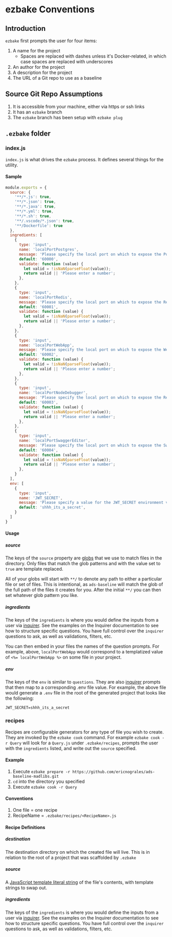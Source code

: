 # ezbake Conventions

## Introduction

`ezbake` first prompts the user for four items:

1. A name for the project
    * Spaces are replaced with dashes unless it's Docker-related, in which case spaces are replaced with underscores
1. An author for the project
1. A description for the project
1. The URL of a Git repo to use as a baseline

## Source Git Repo Assumptions

1. It is accessible from your machine, either via https or ssh links
1. It has an `ezbake` branch
1. The `ezbake` branch has been setup with `ezbake plug`

## `.ezbake` folder

### index.js

`index.js` is what drives the `ezbake` process. It defines several things for the utility.

#### Sample 

```js
module.exports = {
  source: { 
    '**/*.js': true,
    '**/*.json': true,
    '**/*.java': true,
    '**/*.yml': true,
    '**/*.sh': true,
    '**/.vscode/*.json': true,
    '**/Dockerfile': true
  },
  ingredients: [
    {
      type: 'input',
      name: 'localPortPostgres',
      message: 'Please specify the local port on which to expose the Postgres instance from Docker',
      default: '60000',
      validate: function (value) {
        let valid = !isNaN(parseFloat(value));
        return valid || 'Please enter a number';
      },
    },
    {
      type: 'input',
      name: 'localPortRedis',
      message: 'Please specify the local port on which to expose the Redis instance from Docker',
      default: '60001',
      validate: function (value) {
        let valid = !isNaN(parseFloat(value));
        return valid || 'Please enter a number';
      },
    },
    {
      type: 'input',
      name: 'localPortWebApp',
      message: 'Please specify the local port on which to expose the WebApp from Docker',
      default: '60002',
      validate: function (value) {
        let valid = !isNaN(parseFloat(value));
        return valid || 'Please enter a number';
      },
    },
    {
      type: 'input',
      name: 'localPortNodeDebugger',
      message: 'Please specify the local port on which to expose the Redis instance from Docker',
      default: '60003',
      validate: function (value) {
        let valid = !isNaN(parseFloat(value));
        return valid || 'Please enter a number';
      },
    },
    {
      type: 'input',
      name: 'localPortSwaggerEditor',
      message: 'Please specify the local port on which to expose the Swagger Editor from Docker',
      default: '60004',
      validate: function (value) {
        let valid = !isNaN(parseFloat(value));
        return valid || 'Please enter a number';
      },
    }
  ],
  env: [
    {
      type: 'input',
      name: 'JWT_SECRET',
      message: 'Please specify a value for the JWT_SECRET environment variable. This is how we will sign JSON Web Tokens.',
      default: 'shhh_its_a_secret',
    }
  ]
}
```

#### Usage

##### source

The keys of the `source` property are [globs](https://www.npmjs.com/package/minimatch) that we use to match files in the directory. Only files that match the glob patterns and with the value set to `true` are template replaced.

All of your globs will start with `**/` to denote any path to either a particular file or set of files.  This is intentional, as `ads-baseline` will match the glob of the full path of the files it creates for you.  After the initial `**/` you can then set whatever glob pattern you like.

##### ingredients

The keys of the `ingredients` is where you would define the inputs from a user via [inquirer](https://www.npmjs.com/package/inquirer).  See the examples on the Inquirer documentation to see how to structure specific questions.  You have full control over the `inquirer` questions to ask, as well as validations, filters, etc.

You can then embed in your files the names of the question prompts.  For example, above, `localPortWebApp` would correspond to a templatized value of `<%= localPortWebApp %>` on some file in your project.

##### env

The keys of the `env` is similar to `questions`. They are also [inquirer](https://www.npmjs.com/package/inquirer) prompts that then map to a corresponding .env file value.  For example, the above file would generate a `.env` file in the root of the generated project that looks like the following:

```
JWT_SECRET=shhh_its_a_secret
```

### recipes

Recipes are configurable generators for any type of file you wish to create.  They are invoked by the `ezbake cook` command.  For example `ezbake cook -r Query` will look for a `Query.js` under `.ezbake/recipes`, prompts the user with the `ingredients` listed, and write out the `source` specified.

#### Example

1. Execute `ezbake prepare -r https://github.com/ericnograles/ads-baseline-madlibs.git`
1. `cd` into the directory you specified
1. Execute `ezbake cook -r Query`

#### Conventions

1. One file = one recipe
2. RecipeName = `.ezbake/recipes/<RecipeName>.js`

#### Recipe Definitions

##### destination

The destination directory on which the created file will live. This is in relation to the root of a project that was scaffolded by `.ezbake`

##### source

A [JavaScript template literal string](https://developer.mozilla.org/en-US/docs/Web/JavaScript/Reference/Template_literals) of the file's contents, with template strings to swap out.

##### ingredients

The keys of the `ingredients` is where you would define the inputs from a user via [inquirer](https://www.npmjs.com/package/inquirer).  See the examples on the Inquirer documentation to see how to structure specific questions.  You have full control over the `inquirer` questions to ask, as well as validations, filters, etc.
